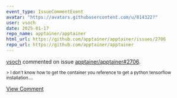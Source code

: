 ```yaml
---
event_type: IssueCommentEvent
avatar: "https://avatars.githubusercontent.com/u/814322?"
user: vsoch
date: 2025-01-17
repo_name: apptainer/apptainer
html_url: https://github.com/apptainer/apptainer/issues/2706
repo_url: https://github.com/apptainer/apptainer
---
```


<a href='https://github.com/vsoch' target='_blank'>vsoch</a> commented on issue <a href='https://github.com/apptainer/apptainer/issues/2706' target='_blank'>apptainer/apptainer#2706</a>.

<small>>  I don't know how to get the container you reference to get a python tensorflow installation....</small>

<a href='https://github.com/apptainer/apptainer/issues/2706' target='_blank'>View Comment</a>